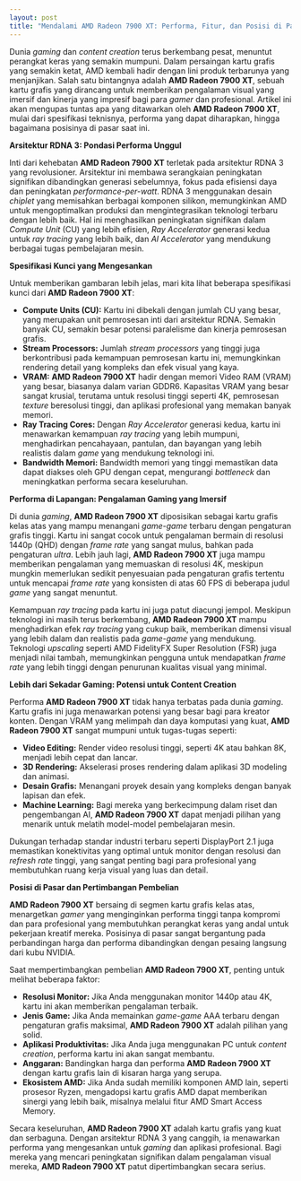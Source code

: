 ```yaml
---
layout: post
title: "Mendalami AMD Radeon 7900 XT: Performa, Fitur, dan Posisi di Pasar Kartu Grafis"
---
```


Dunia *gaming* dan *content creation* terus berkembang pesat, menuntut perangkat keras yang semakin mumpuni. Dalam persaingan kartu grafis yang semakin ketat, AMD kembali hadir dengan lini produk terbarunya yang menjanjikan. Salah satu bintangnya adalah **AMD Radeon 7900 XT**, sebuah kartu grafis yang dirancang untuk memberikan pengalaman visual yang imersif dan kinerja yang impresif bagi para *gamer* dan profesional. Artikel ini akan mengupas tuntas apa yang ditawarkan oleh **AMD Radeon 7900 XT**, mulai dari spesifikasi teknisnya, performa yang dapat diharapkan, hingga bagaimana posisinya di pasar saat ini.

**Arsitektur RDNA 3: Pondasi Performa Unggul**

Inti dari kehebatan **AMD Radeon 7900 XT** terletak pada arsitektur RDNA 3 yang revolusioner. Arsitektur ini membawa serangkaian peningkatan signifikan dibandingkan generasi sebelumnya, fokus pada efisiensi daya dan peningkatan *performance-per-watt*. RDNA 3 menggunakan desain *chiplet* yang memisahkan berbagai komponen silikon, memungkinkan AMD untuk mengoptimalkan produksi dan mengintegrasikan teknologi terbaru dengan lebih baik. Hal ini menghasilkan peningkatan signifikan dalam *Compute Unit* (CU) yang lebih efisien, *Ray Accelerator* generasi kedua untuk *ray tracing* yang lebih baik, dan *AI Accelerator* yang mendukung berbagai tugas pembelajaran mesin.

**Spesifikasi Kunci yang Mengesankan**

Untuk memberikan gambaran lebih jelas, mari kita lihat beberapa spesifikasi kunci dari **AMD Radeon 7900 XT**:

*   **Compute Units (CU):** Kartu ini dibekali dengan jumlah CU yang besar, yang merupakan unit pemrosesan inti dari arsitektur RDNA. Semakin banyak CU, semakin besar potensi paralelisme dan kinerja pemrosesan grafis.
*   **Stream Processors:** Jumlah *stream processors* yang tinggi juga berkontribusi pada kemampuan pemrosesan kartu ini, memungkinkan rendering detail yang kompleks dan efek visual yang kaya.
*   **VRAM:** **AMD Radeon 7900 XT** hadir dengan memori Video RAM (VRAM) yang besar, biasanya dalam varian GDDR6. Kapasitas VRAM yang besar sangat krusial, terutama untuk resolusi tinggi seperti 4K, pemrosesan *texture* beresolusi tinggi, dan aplikasi profesional yang memakan banyak memori.
*   **Ray Tracing Cores:** Dengan *Ray Accelerator* generasi kedua, kartu ini menawarkan kemampuan *ray tracing* yang lebih mumpuni, menghadirkan pencahayaan, pantulan, dan bayangan yang lebih realistis dalam *game* yang mendukung teknologi ini.
*   **Bandwidth Memori:** Bandwidth memori yang tinggi memastikan data dapat diakses oleh GPU dengan cepat, mengurangi *bottleneck* dan meningkatkan performa secara keseluruhan.

**Performa di Lapangan: Pengalaman Gaming yang Imersif**

Di dunia *gaming*, **AMD Radeon 7900 XT** diposisikan sebagai kartu grafis kelas atas yang mampu menangani *game-game* terbaru dengan pengaturan grafis tinggi. Kartu ini sangat cocok untuk pengalaman bermain di resolusi 1440p (QHD) dengan *frame rate* yang sangat mulus, bahkan pada pengaturan *ultra*. Lebih jauh lagi, **AMD Radeon 7900 XT** juga mampu memberikan pengalaman yang memuaskan di resolusi 4K, meskipun mungkin memerlukan sedikit penyesuaian pada pengaturan grafis tertentu untuk mencapai *frame rate* yang konsisten di atas 60 FPS di beberapa judul *game* yang sangat menuntut.

Kemampuan *ray tracing* pada kartu ini juga patut diacungi jempol. Meskipun teknologi ini masih terus berkembang, **AMD Radeon 7900 XT** mampu menghadirkan efek *ray tracing* yang cukup baik, memberikan dimensi visual yang lebih dalam dan realistis pada *game-game* yang mendukung. Teknologi *upscaling* seperti AMD FidelityFX Super Resolution (FSR) juga menjadi nilai tambah, memungkinkan pengguna untuk mendapatkan *frame rate* yang lebih tinggi dengan penurunan kualitas visual yang minimal.

**Lebih dari Sekadar Gaming: Potensi untuk Content Creation**

Performa **AMD Radeon 7900 XT** tidak hanya terbatas pada dunia *gaming*. Kartu grafis ini juga menawarkan potensi yang besar bagi para kreator konten. Dengan VRAM yang melimpah dan daya komputasi yang kuat, **AMD Radeon 7900 XT** sangat mumpuni untuk tugas-tugas seperti:

*   **Video Editing:** Render video resolusi tinggi, seperti 4K atau bahkan 8K, menjadi lebih cepat dan lancar.
*   **3D Rendering:** Akselerasi proses rendering dalam aplikasi 3D modeling dan animasi.
*   **Desain Grafis:** Menangani proyek desain yang kompleks dengan banyak lapisan dan efek.
*   **Machine Learning:** Bagi mereka yang berkecimpung dalam riset dan pengembangan AI, **AMD Radeon 7900 XT** dapat menjadi pilihan yang menarik untuk melatih model-model pembelajaran mesin.

Dukungan terhadap standar industri terbaru seperti DisplayPort 2.1 juga memastikan konektivitas yang optimal untuk monitor dengan resolusi dan *refresh rate* tinggi, yang sangat penting bagi para profesional yang membutuhkan ruang kerja visual yang luas dan detail.

**Posisi di Pasar dan Pertimbangan Pembelian**

**AMD Radeon 7900 XT** bersaing di segmen kartu grafis kelas atas, menargetkan *gamer* yang menginginkan performa tinggi tanpa kompromi dan para profesional yang membutuhkan perangkat keras yang andal untuk pekerjaan kreatif mereka. Posisinya di pasar sangat bergantung pada perbandingan harga dan performa dibandingkan dengan pesaing langsung dari kubu NVIDIA.

Saat mempertimbangkan pembelian **AMD Radeon 7900 XT**, penting untuk melihat beberapa faktor:

*   **Resolusi Monitor:** Jika Anda menggunakan monitor 1440p atau 4K, kartu ini akan memberikan pengalaman terbaik.
*   **Jenis Game:** Jika Anda memainkan *game-game* AAA terbaru dengan pengaturan grafis maksimal, **AMD Radeon 7900 XT** adalah pilihan yang solid.
*   **Aplikasi Produktivitas:** Jika Anda juga menggunakan PC untuk *content creation*, performa kartu ini akan sangat membantu.
*   **Anggaran:** Bandingkan harga dan performa **AMD Radeon 7900 XT** dengan kartu grafis lain di kisaran harga yang serupa.
*   **Ekosistem AMD:** Jika Anda sudah memiliki komponen AMD lain, seperti prosesor Ryzen, mengadopsi kartu grafis AMD dapat memberikan sinergi yang lebih baik, misalnya melalui fitur AMD Smart Access Memory.

Secara keseluruhan, **AMD Radeon 7900 XT** adalah kartu grafis yang kuat dan serbaguna. Dengan arsitektur RDNA 3 yang canggih, ia menawarkan performa yang mengesankan untuk *gaming* dan aplikasi profesional. Bagi mereka yang mencari peningkatan signifikan dalam pengalaman visual mereka, **AMD Radeon 7900 XT** patut dipertimbangkan secara serius.
